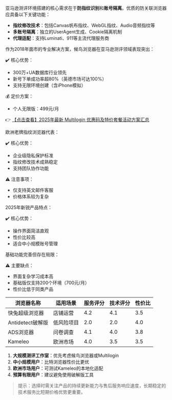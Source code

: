 

亚马逊测评环境搭建的核心需求在于**防指纹识别**和**账号隔离**。优质的防关联浏览器应具备以下关键功能：

- **指纹修改技术**：包括Canvas帆布指纹、WebGL指纹、Audio音频指纹等
- **多账号隔离**：独立的UserAgent生成、Cookie隔离机制
- **代理适配**：支持Luminati、911等主流代理服务商



作为2018年面市的专业解决方案，候鸟浏览器在亚马逊测评领域表现突出：

✔️ 核心优势：
- 300万+UA数据库行业领先
- 新号下单成功率超80%（英德市场可达100%）
- 支持无限环境创建（含iPhone模拟）

💰 定价方案：
- 个人无限版：499元/月

👉 [【点击查看】2025年最新 Multilogin 优惠码及特价套餐活动方案汇总](https://bit.ly/multIlogin)


欧洲老牌指纹浏览器代表：

✔️ 核心优势：
- 企业级隐私保护标准
- 指纹修改技术成熟稳定
- 支持团队协作功能

⚠️ 注意事项：
- 仅支持英文邮件客服
- 价格体系较为复杂


2025年新锐产品特点：

✔️ 核心优势：
- 操作界面简洁直观
- 性价比较高
- 适合中小规模账号管理


基础功能完善但存在局限：

⚠️ 主要缺点：
- 界面复杂学习成本高
- 基础版仅支持200个环境（700元/月）
- 性价比低于同类产品


| 浏览器名称       | 适用场景       | 服务评分 | 技术评分 | 性价比 |
|------------------|----------------|----------|----------|--------|
| 快兔超级浏览器   | 店铺运营       | 4.2      | 4.1      | 3.5    |
| Antidetect破解版 | 低风险项目     | 2.0      | 2.0      | 4.0    |
| ADS浏览器        | 问卷调查       | 4.1      | 4.0      | 3.8    |
| Kameleo          | 欧洲市场       | 4.0      | 3.5      | 3.5    |


1. **大规模测评工作室**：优先考虑候鸟浏览器或Multilogin
2. **中小规模用户**：比特浏览器性价比更优
3. **欧洲市场用户**：可测试Kameleo的本地化适配
4. **预算有限用户**：建议避免使用破解版工具

> 提示：选择时需关注产品的持续更新能力与售后服务响应速度，长期稳定的技术服务比短期价格优势更重要。
